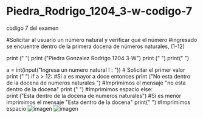 # Piedra_Rodrigo_1204_3-w-codigo-7
codigo 7 del examen

#Solicitar al usuario un número natural y verificar que el número 
#ingresado se encuentre dentro de la primera docena de números naturales, (1-12)

print (" ")
print ("Piedra Gonzalez Rodrigo 1204 3-W")
print (" ")
print(" ")

a = int(input("Ingresa un numero natural ! : "))                               # Solicitar el primer valor
print (" ")
if a > 12:                                                                     #Si a es mayor a doce entonces
    print ("No esta dentro de la  docena de numeros naturales ")               #Imprimimos el mensaje "no esta dentro de la docena"
    print (" ")                                                                #Imprimimos espacio
else:  
    print ("Esta dentro de la docena de numeros naturales")                 #Si es menor imprimimos el mensaje "Esta dentro de la docena"
    print(" ")                                                              #Imprimimos espacio
    ![imagen](https://github.com/user-attachments/assets/84fd6943-befe-4c9b-aa11-a284d2e6770e)
    ![imagen](https://github.com/user-attachments/assets/15d64f6c-cafc-49e6-930b-d72782a420e6)

